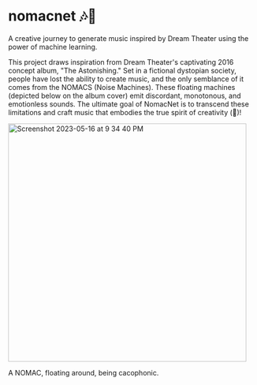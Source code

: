 # nomacnet 🎶🤖

A creative journey to generate music inspired by Dream Theater using the power of machine learning.

This project draws inspiration from Dream Theater's captivating 2016 concept album, "The Astonishing." Set in a fictional dystopian society, people have lost the ability to create music, and the only semblance of it comes from the NOMACS (Noise Machines). These floating machines (depicted below on the album cover) emit discordant, monotonous, and emotionless sounds. The ultimate goal of NomacNet is to transcend these limitations and craft music that embodies the true spirit of creativity (🤞)!


<img width="483" alt="Screenshot 2023-05-16 at 9 34 40 PM" src="https://github.com/harbm/nomacnet/assets/10700203/d72d09a6-e70a-4bf0-b9a5-867e316a3226">

A NOMAC, floating around, being cacophonic.
